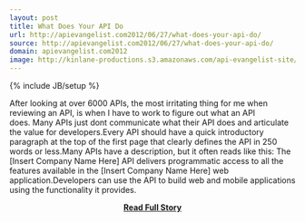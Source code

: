 ```yaml
---
layout: post
title: What Does Your API Do
url: http://apievangelist.com2012/06/27/what-does-your-api-do/
source: http://apievangelist.com2012/06/27/what-does-your-api-do/
domain: apievangelist.com2012
image: http://kinlane-productions.s3.amazonaws.com/api-evangelist-site/blog/question-mark.jpg
---
```

{% include JB/setup %}<p>After looking at over 6000 APIs, the most irritating thing for me when reviewing an API, is when I have to work to figure out what an API does. Many APIs just dont communicate what their API does and articulate the value for developers.Every API should have a quick introductory paragraph at the top of the first page that clearly defines the API in 250 words or less.Many APIs have a description, but it often reads like this: The [Insert Company Name Here] API delivers programmatic access to all the features available in the [Insert Company Name Here] web application.Developers can use the API to build web and mobile applications using the functionality it provides.</p>
<center><p><a href="http://apievangelist.com2012/06/27/what-does-your-api-do/" style='padding:25px; font-sze:18px; font-weight: bold;'>Read Full Story</a></p></center>
